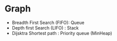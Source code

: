 # Graph 
 + Breadth First Search (FIFO): Queue
 + Depth first Search (LIFO) : Stack
 + Dijsktra Shortest path : Priority queue (MinHeap)

